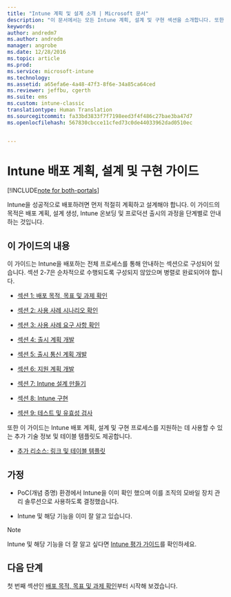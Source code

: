 ```yaml
---
title: "Intune 계획 및 설계 소개 | Microsoft 문서"
description: "이 문서에서는 모든 Intune 계획, 설계 및 구현 섹션을 소개합니다. 또한 Intune 계획, 설계 및 구현을 지원하는 추가 리소스가 포함된 부록도 소개합니다."
keywords: 
author: andredm7
ms.author: andredm
manager: angrobe
ms.date: 12/28/2016
ms.topic: article
ms.prod: 
ms.service: microsoft-intune
ms.technology: 
ms.assetid: a65efa6e-4a48-47f3-8f6e-34a85ca64ced
ms.reviewer: jeffbu, cgerth
ms.suite: ems
ms.custom: intune-classic
translationtype: Human Translation
ms.sourcegitcommit: fa33bd3833f7f7198eed3f4f486c27bae3ba47d7
ms.openlocfilehash: 567830cbcce11cfed73c0de44033962dad0510ec


---
```


# <a name="intune-deployment-planning-design-and-implementation-guide"></a>Intune 배포 계획, 설계 및 구현 가이드

[!INCLUDE[note for both-portals](../includes/note-for-both-portals.md)]

Intune을 성공적으로 배포하려면 먼저 적절히 계획하고 설계해야 합니다. 이 가이드의 목적은 배포 계획, 설계 생성, Intune 온보딩 및 프로덕션 출시의 과정을 단계별로 안내하는 것입니다.

## <a name="whats-included-in-this-guide"></a>이 가이드의 내용

이 가이드는 Intune을 배포하는 전체 프로세스를 통해 안내하는 섹션으로 구성되어 있습니다. 섹션 2-7은 순차적으로 수행되도록 구성되지 않았으며 병렬로 완료되어야 합니다.

-   [섹션 1: 배포 목적, 목표 및 과제 확인](section-1-determine-deployment-goals-objectives-challenges.md)

-   [섹션 2: 사용 사례 시나리오 확인](section-2-identify-use-case-scenarios.md)

-   [섹션 3: 사용 사례 요구 사항 확인](section-3-determine-use-case-requirements.md)

-   [섹션 4: 출시 계획 개발](section-4-develop-a-rollout-plan.md)

-   [섹션 5: 출시 통신 계획 개발](section-5-develop-a-rollout-communication-plan.md)

-   [섹션 6: 지원 계획 개발](section-6-develop-a-support-plan.md)

-   [섹션 7: Intune 설계 만들기](section-7-create-an-intune-design.md)

-   [섹션 8: Intune 구현](section-8-onboarding-process.md)

-   [섹션 9: 테스트 및 유효성 검사](section-9-test-and-validation.md)

또한 이 가이드는 Intune 배포 계획, 설계 및 구현 프로세스를 지원하는 데 사용할 수 있는 추가 기술 정보 및 테이블 템플릿도 제공합니다.

-   [추가 리소스: 링크 및 테이블 템플릿](additional-resources.md)

## <a name="assumptions"></a>가정

-   PoC(개념 증명) 환경에서 Intune을 이미 확인 했으며 이를 조직의 모바일 장치 관리 솔루션으로 사용하도록 결정했습니다.

-   Intune 및 해당 기능을 이미 잘 알고 있습니다.

>[!NOTE]
> Intune 및 해당 기능을 더 잘 알고 싶다면 [Intune 평가 가이드](https://docs.microsoft.com/intune/understand-explore/sign-up-for-30-day-trial-microsoft-intune)를 확인하세요.

## <a name="next-steps"></a>다음 단계

첫 번째 섹션인 [배포 목적, 목표 및 과제 확인](section-1-determine-deployment-goals-objectives-challenges.md)부터 시작해 보겠습니다.



<!--HONumber=Dec16_HO5-->


